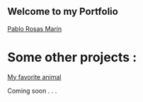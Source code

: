 ## Welcome to my Portfolio


[Pablo Rosas Marín](https://pablor9080.github.io/Portfolio/)

# Some other projects : 

[My favorite animal](https://pablor9080.github.io/Mi-animal-favorito/)

Coming soon . . .
